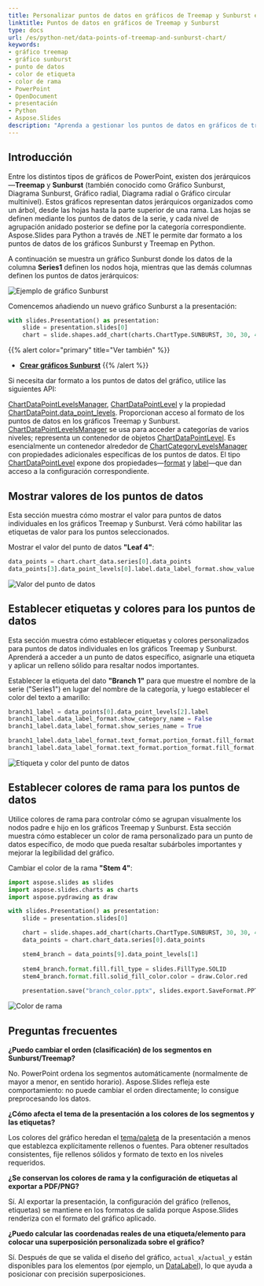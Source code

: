 ```yaml
---
title: Personalizar puntos de datos en gráficos de Treemap y Sunburst en Python
linktitle: Puntos de datos en gráficos de Treemap y Sunburst
type: docs
url: /es/python-net/data-points-of-treemap-and-sunburst-chart/
keywords:
- gráfico treemap
- gráfico sunburst
- punto de datos
- color de etiqueta
- color de rama
- PowerPoint
- OpenDocument
- presentación
- Python
- Aspose.Slides
description: "Aprenda a gestionar los puntos de datos en gráficos de treemap y sunburst con Aspose.Slides para Python a través de .NET, compatible con los formatos PowerPoint y OpenDocument."
---
```


## **Introducción**

Entre los distintos tipos de gráficos de PowerPoint, existen dos jerárquicos —**Treemap** y **Sunburst** (también conocido como Gráfico Sunburst, Diagrama Sunburst, Gráfico radial, Diagrama radial o Gráfico circular multinivel). Estos gráficos representan datos jerárquicos organizados como un árbol, desde las hojas hasta la parte superior de una rama. Las hojas se definen mediante los puntos de datos de la serie, y cada nivel de agrupación anidado posterior se define por la categoría correspondiente. Aspose.Slides para Python a través de .NET le permite dar formato a los puntos de datos de los gráficos Sunburst y Treemap en Python.

A continuación se muestra un gráfico Sunburst donde los datos de la columna **Series1** definen los nodos hoja, mientras que las demás columnas definen los puntos de datos jerárquicos:

![Ejemplo de gráfico Sunburst](sunburst_example.png)

Comencemos añadiendo un nuevo gráfico Sunburst a la presentación:

```py
with slides.Presentation() as presentation:
    slide = presentation.slides[0]
    chart = slide.shapes.add_chart(charts.ChartType.SUNBURST, 30, 30, 450, 400)
```

{{% alert color="primary" title="Ver también" %}}
- [**Crear gráficos Sunburst**](/slides/es/python-net/create-chart/#create-sunburst-charts)
{{% /alert %}}

Si necesita dar formato a los puntos de datos del gráfico, utilice las siguientes API:

[ChartDataPointLevelsManager](https://reference.aspose.com/slides/python-net/aspose.slides.charts/chartdatapointlevelsmanager/), [ChartDataPointLevel](https://reference.aspose.com/slides/python-net/aspose.slides.charts/chartdatapointlevel/) y la propiedad [ChartDataPoint.data_point_levels](https://reference.aspose.com/slides/python-net/aspose.slides.charts/chartdatapoint/data_point_levels/). Proporcionan acceso al formato de los puntos de datos en los gráficos Treemap y Sunburst. [ChartDataPointLevelsManager](https://reference.aspose.com/slides/python-net/aspose.slides.charts/chartdatapointlevelsmanager/) se usa para acceder a categorías de varios niveles; representa un contenedor de objetos [ChartDataPointLevel](https://reference.aspose.com/slides/python-net/aspose.slides.charts/chartdatapointlevel/). Es esencialmente un contenedor alrededor de [ChartCategoryLevelsManager](https://reference.aspose.com/slides/python-net/aspose.slides.charts/chartcategorylevelsmanager/) con propiedades adicionales específicas de los puntos de datos. El tipo [ChartDataPointLevel](https://reference.aspose.com/slides/python-net/aspose.slides.charts/chartdatapointlevel/) expone dos propiedades—[format](https://reference.aspose.com/slides/python-net/aspose.slides.charts/chartdatapointlevel/format/) y [label](https://reference.aspose.com/slides/python-net/aspose.slides.charts/chartdatapointlevel/label/)—que dan acceso a la configuración correspondiente.

## **Mostrar valores de los puntos de datos**

Esta sección muestra cómo mostrar el valor para puntos de datos individuales en los gráficos Treemap y Sunburst. Verá cómo habilitar las etiquetas de valor para los puntos seleccionados.

Mostrar el valor del punto de datos **"Leaf 4"**:

```py
data_points = chart.chart_data.series[0].data_points
data_points[3].data_point_levels[0].label.data_label_format.show_value = True
```

![Valor del punto de datos](data_point_value.png)

## **Establecer etiquetas y colores para los puntos de datos**

Esta sección muestra cómo establecer etiquetas y colores personalizados para puntos de datos individuales en los gráficos Treemap y Sunburst. Aprenderá a acceder a un punto de datos específico, asignarle una etiqueta y aplicar un relleno sólido para resaltar nodos importantes.

Establecer la etiqueta del dato **"Branch 1"** para que muestre el nombre de la serie ("Series1") en lugar del nombre de la categoría, y luego establecer el color del texto a amarillo:

```py
branch1_label = data_points[0].data_point_levels[2].label
branch1_label.data_label_format.show_category_name = False
branch1_label.data_label_format.show_series_name = True

branch1_label.data_label_format.text_format.portion_format.fill_format.fill_type = slides.FillType.SOLID
branch1_label.data_label_format.text_format.portion_format.fill_format.solid_fill_color.color = draw.Color.yellow
```

![Etiqueta y color del punto de datos](data_point_color.png)

## **Establecer colores de rama para los puntos de datos**

Utilice colores de rama para controlar cómo se agrupan visualmente los nodos padre e hijo en los gráficos Treemap y Sunburst. Esta sección muestra cómo establecer un color de rama personalizado para un punto de datos específico, de modo que pueda resaltar subárboles importantes y mejorar la legibilidad del gráfico.

Cambiar el color de la rama **"Stem 4"**:

```py
import aspose.slides as slides
import aspose.slides.charts as charts
import aspose.pydrawing as draw

with slides.Presentation() as presentation:
    slide = presentation.slides[0]

    chart = slide.shapes.add_chart(charts.ChartType.SUNBURST, 30, 30, 450, 400)
    data_points = chart.chart_data.series[0].data_points

    stem4_branch = data_points[9].data_point_levels[1]
    
    stem4_branch.format.fill.fill_type = slides.FillType.SOLID
    stem4_branch.format.fill.solid_fill_color.color = draw.Color.red
      
    presentation.save("branch_color.pptx", slides.export.SaveFormat.PPTX)
```

![Color de rama](branch_color.png)

## **Preguntas frecuentes**

**¿Puedo cambiar el orden (clasificación) de los segmentos en Sunburst/Treemap?**

No. PowerPoint ordena los segmentos automáticamente (normalmente de mayor a menor, en sentido horario). Aspose.Slides refleja este comportamiento: no puede cambiar el orden directamente; lo consigue preprocesando los datos.

**¿Cómo afecta el tema de la presentación a los colores de los segmentos y las etiquetas?**

Los colores del gráfico heredan el [tema/paleta](/slides/es/python-net/presentation-theme/) de la presentación a menos que establezca explícitamente rellenos o fuentes. Para obtener resultados consistentes, fije rellenos sólidos y formato de texto en los niveles requeridos.

**¿Se conservan los colores de rama y la configuración de etiquetas al exportar a PDF/PNG?**

Sí. Al exportar la presentación, la configuración del gráfico (rellenos, etiquetas) se mantiene en los formatos de salida porque Aspose.Slides renderiza con el formato del gráfico aplicado.

**¿Puedo calcular las coordenadas reales de una etiqueta/elemento para colocar una superposición personalizada sobre el gráfico?**

Sí. Después de que se valida el diseño del gráfico, `actual_x`/`actual_y` están disponibles para los elementos (por ejemplo, un [DataLabel](https://reference.aspose.com/slides/python-net/aspose.slides.charts/datalabel/)), lo que ayuda a posicionar con precisión superposiciones.